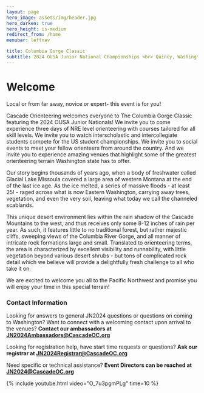 ```yaml
---
layout: page
hero_image: assets/img/header.jpg
hero_darken: true
hero_height: is-medium
redirect_from: /home
menubar: leftnav

title: Columbia Gorge Classic
subtitle: 2024 OUSA Junior National Championships <br> Quincy, Washington | March 22-24, 2024
---
```


# Welcome

Local or from far away, novice or expert- this event is for you! 

Cascade Orienteering welcomes everyone to The Columbia Gorge Classic featuring the 2024 OUSA Junior Nationals! We invite you to come experience three days of NRE level orienteering with courses tailored for all skill levels. We invite you to watch interscholastic and intercollegiate students compete for the US student championships. We invite you to social events to meet your fellow orienteers from around the country. And we invite you to experience amazing venues that highlight some of the greatest orienteering terrain Washington state has to offer. 

Our story begins thousands of years ago, when a body of freshwater called Glacial Lake Missoula covered a large area of western Montana at the end of the last ice age. As the ice melted, a series of massive floods - at least 25! - raged across what is now Eastern Washington, carrying away trees, vegetation, and even the very soil, leaving what today we call the channeled scablands. 

This unique desert environment lies within the rain shadow of the Cascade Mountains to the west, and thus receives only some 8-12 inches of rain per year. As such, it features little to no traditional forest, but rather majestic cliffs, sweeping views of the Columbia River Gorge, and all manner of intricate rock formations large and small. Translated to orienteering terms, the area is characterized by excellent visibility and runnability, with little vegetation beyond various desert shrubs - but tons of complicated rock detail which we believe will provide a delightfully fresh challenge to all who take it on.

We are excited to welcome you all to the Pacific Northwest and promise you will enjoy your time in this special terrain!


### Contact Information

Looking for answers to general JN2024 questions or questions on coming to Washington?
Want to connect with a welcoming contact upon arrival to the venues?
**Contact our ambassadors at JN2024Ambassadors@CascadeOC.org**

Looking for registration help, have start time requests or questions?
**Ask our registrar at JN2024Registrar@CascadeOC.org**

Need specific or technical assistance? **Event Directors can be reached at JN2024@CascadeOC.org**

{% include youtube.html video="O_7u3pgmPLg" time=10 %}





